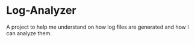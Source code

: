 # Log-Analyzer
A project to help me understand on how log files are generated and how I can analyze them.
